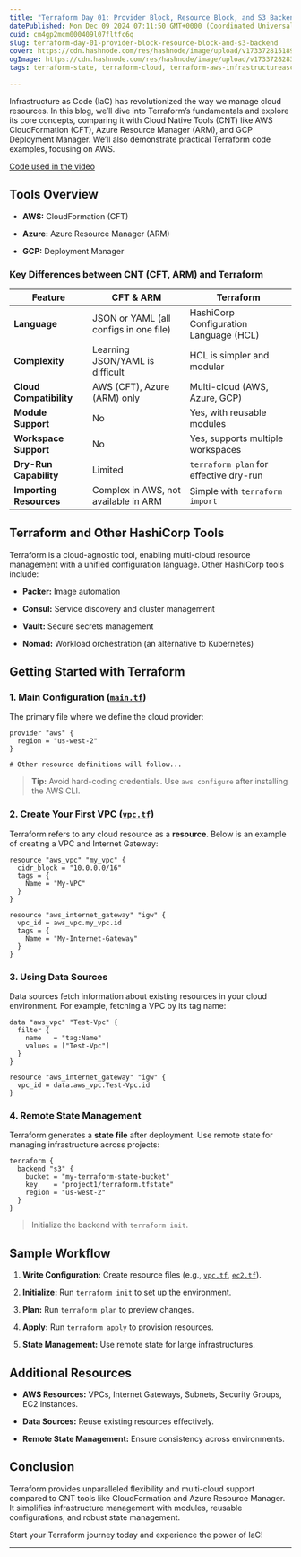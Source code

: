 ```yaml
---
title: "Terraform Day 01: Provider Block, Resource Block, and S3 Backend"
datePublished: Mon Dec 09 2024 07:11:50 GMT+0000 (Coordinated Universal Time)
cuid: cm4gp2mcm000409l07fltfc6q
slug: terraform-day-01-provider-block-resource-block-and-s3-backend
cover: https://cdn.hashnode.com/res/hashnode/image/upload/v1733728151899/62801da5-c654-41d7-b15c-08fc7966323e.webp
ogImage: https://cdn.hashnode.com/res/hashnode/image/upload/v1733728283556/182ee80f-615e-4923-b526-6c224cca088b.webp
tags: terraform-state, terraform-cloud, terraform-aws-infrastructureascode-provisioning-automation-cloudcomputing

---
```


Infrastructure as Code (IaC) has revolutionized the way we manage cloud resources. In this blog, we’ll dive into Terraform’s fundamentals and explore its core concepts, comparing it with Cloud Native Tools (CNT) like AWS CloudFormation (CFT), Azure Resource Manager (ARM), and GCP Deployment Manager. We’ll also demonstrate practical Terraform code examples, focusing on AWS.

[Code used in the video](https://github.com/saikiranpi/Terraformsingleinstance.git)

## Tools Overview

* **AWS:** CloudFormation (CFT)
    
* **Azure:** Azure Resource Manager (ARM)
    
* **GCP:** Deployment Manager
    

### Key Differences between CNT (CFT, ARM) and Terraform

| Feature | CFT & ARM | Terraform |
| --- | --- | --- |
| **Language** | JSON or YAML (all configs in one file) | HashiCorp Configuration Language (HCL) |
| **Complexity** | Learning JSON/YAML is difficult | HCL is simpler and modular |
| **Cloud Compatibility** | AWS (CFT), Azure (ARM) only | Multi-cloud (AWS, Azure, GCP) |
| **Module Support** | No | Yes, with reusable modules |
| **Workspace Support** | No | Yes, supports multiple workspaces |
| **Dry-Run Capability** | Limited | `terraform plan` for effective dry-run |
| **Importing Resources** | Complex in AWS, not available in ARM | Simple with `terraform import` |

## Terraform and Other HashiCorp Tools

Terraform is a cloud-agnostic tool, enabling multi-cloud resource management with a unified configuration language. Other HashiCorp tools include:

* **Packer:** Image automation
    
* **Consul:** Service discovery and cluster management
    
* **Vault:** Secure secrets management
    
* **Nomad:** Workload orchestration (an alternative to Kubernetes)
    

## Getting Started with Terraform

### 1\. Main Configuration ([`main.tf`](http://main.tf))

The primary file where we define the cloud provider:

```plaintext
provider "aws" {
  region = "us-west-2"
}

# Other resource definitions will follow...
```

> **Tip:** Avoid hard-coding credentials. Use `aws configure` after installing the AWS CLI.

### 2\. Create Your First VPC ([`vpc.tf`](http://vpc.tf))

Terraform refers to any cloud resource as a **resource**. Below is an example of creating a VPC and Internet Gateway:

```plaintext
resource "aws_vpc" "my_vpc" {
  cidr_block = "10.0.0.0/16"
  tags = {
    Name = "My-VPC"
  }
}

resource "aws_internet_gateway" "igw" {
  vpc_id = aws_vpc.my_vpc.id
  tags = {
    Name = "My-Internet-Gateway"
  }
}
```

### 3\. Using Data Sources

Data sources fetch information about existing resources in your cloud environment. For example, fetching a VPC by its tag name:

```plaintext
data "aws_vpc" "Test-Vpc" {
  filter {
    name   = "tag:Name"
    values = ["Test-Vpc"]
  }
}

resource "aws_internet_gateway" "igw" {
  vpc_id = data.aws_vpc.Test-Vpc.id
}
```

### 4\. Remote State Management

Terraform generates a **state file** after deployment. Use remote state for managing infrastructure across projects:

```plaintext
terraform {
  backend "s3" {
    bucket = "my-terraform-state-bucket"
    key    = "project1/terraform.tfstate"
    region = "us-west-2"
  }
}
```

> Initialize the backend with `terraform init`.

## Sample Workflow

1. **Write Configuration:** Create resource files (e.g., [`vpc.tf`](http://vpc.tf), [`ec2.tf`](http://ec2.tf)).
    
2. **Initialize:** Run `terraform init` to set up the environment.
    
3. **Plan:** Run `terraform plan` to preview changes.
    
4. **Apply:** Run `terraform apply` to provision resources.
    
5. **State Management:** Use remote state for large infrastructures.
    

## Additional Resources

* **AWS Resources:** VPCs, Internet Gateways, Subnets, Security Groups, EC2 instances.
    
* **Data Sources:** Reuse existing resources effectively.
    
* **Remote State Management:** Ensure consistency across environments.
    

## Conclusion

Terraform provides unparalleled flexibility and multi-cloud support compared to CNT tools like CloudFormation and Azure Resource Manager. It simplifies infrastructure management with modules, reusable configurations, and robust state management.

Start your Terraform journey today and experience the power of IaC!

---
